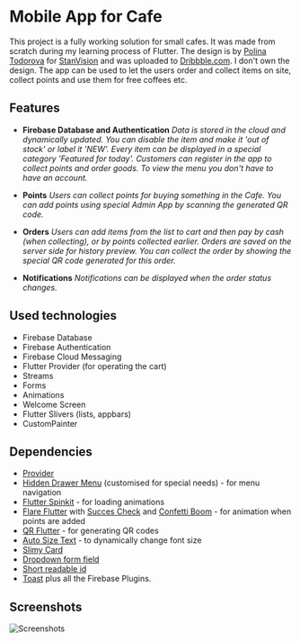 
# Mobile App for Cafe
This project is a fully working solution for small cafes. It was made from scratch during my learning process of Flutter. The design is by [Polina Todorova](https://dribbble.com/tpdesigned) for [StanVision](https://dribbble.com/stanvision) and was uploaded to [Dribbble.com](https://dribbble.com). I don't own the design. The app can be used to let the users order and collect items on site, collect points and use them for free coffees etc.

## Features

 - **Firebase Database and Authentication**
	*Data is stored in the cloud and dynamically updated. You can disable the item and make it 'out of stock' or label it 'NEW'. Every item can be displayed in a special category 'Featured for today'. Customers can register in the app to collect points and order goods. To view the menu you don't have to have an account.*
	
- **Points**
	*Users can collect points for buying something in the Cafe. You can add points using special Admin App by scanning the generated QR code.*
	
- **Orders**
	*Users can add items from the list to cart and then pay by cash (when collecting), or by points collected earlier. Orders are saved on the server side for history preview. You can collect the order by showing the special QR code generated for this order.*
	
- **Notifications**
	*Notifications can be displayed when the order status changes.*

## Used technologies

 - Firebase Database
 - Firebase Authentication
 - Firebase Cloud Messaging
 - Flutter Provider (for operating the cart)
 - Streams
 - Forms
 - Animations
 - Welcome Screen
 - Flutter Slivers (lists, appbars)
- CustomPainter

## Dependencies
- [Provider](https://pub.dev/packages/provider)
- [Hidden Drawer Menu](https://pub.dev/packages/hidden_drawer_menu) (customised for special needs) - for menu navigation
- [Flutter Spinkit](https://pub.dev/packages/flutter_spinkit) - for loading animations
- [Flare Flutter](https://pub.dev/packages/flare_flutter) with [Succes Check](https://rive.app/a/pollux/files/flare/success-check/preview) and [Confetti Boom](https://rive.app/a/zapdeathdoll/files/flare/confetti-boom/preview) - for animation when points are added
- [QR Flutter](https://pub.dev/packages/qr_flutter) - for generating QR codes
- [Auto Size Text](https://pub.dev/packages/auto_size_text) - to dynamically change font size
- [Slimy Card](https://pub.dev/packages/slimy_card)
- [Dropdown form field](https://pub.dev/packages/dropdown_formfield)
- [Short readable id](https://pub.dev/packages/short_readable_id)
- [Toast](https://pub.dev/packages/toast)
plus all the Firebase Plugins.

## Screenshots
![Screenshots](https://i.imgur.com/Y1Ck65S.png)
